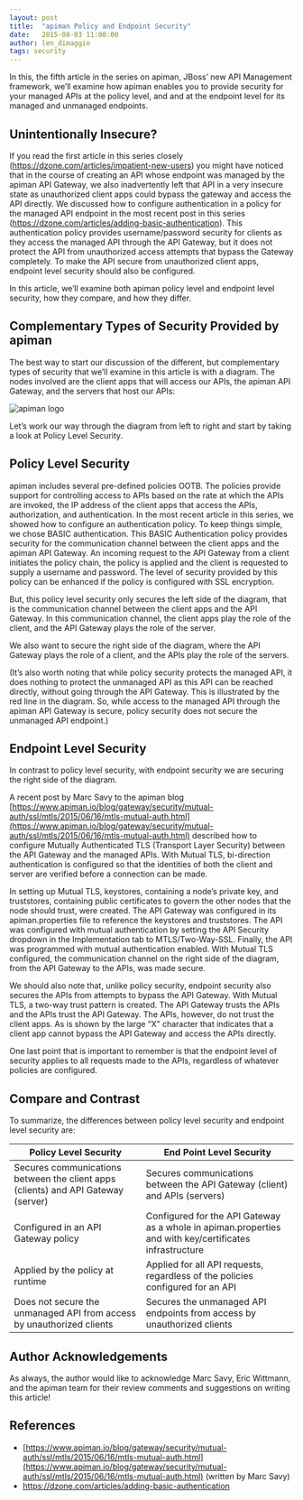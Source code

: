 ```yaml
---
layout: post
title:  "apiman Policy and Endpoint Security"
date:   2015-08-03 11:00:00
author: len_dimaggio
tags: security
---
```


In this, the fifth article in the series on apiman, JBoss’ new API Management framework, we’ll examine how apiman enables you to provide security for your managed APIs at the policy level, and and at the endpoint level for its managed and unmanaged endpoints.

<!--more-->

## Unintentionally Insecure?

If you read the first article in this series closely (https://dzone.com/articles/impatient-new-users) you might have noticed that in the course of creating an API whose endpoint was managed by the apiman API Gateway, we also inadvertently left that API in a very insecure state as unauthorized client apps could bypass the gateway and access the API directly.  We discussed how to configure authentication in a policy for the managed API endpoint in the most recent post in this series (https://dzone.com/articles/adding-basic-authentication). This authentication policy provides username/password security for clients as they access the managed API through the API Gateway, but it does not protect the API from unauthorized access attempts that bypass the Gateway completely. To make the API secure from unauthorized client apps, endpoint level security should also be configured.

In this article, we’ll examine both apiman policy level and endpoint level security, how they compare, and how they differ.

## Complementary Types of Security Provided by apiman

The best way to start our discussion of the different, but complementary types of security that we’ll examine in this article is with a diagram. The nodes involved are the client apps that will access our APIs, the apiman API Gateway, and the servers that host our APIs:

![apiman logo](/blog/images/2015-08-03/apiman_security-redux.png)

 Let’s work our way through the diagram from left to right and start by taking a look at Policy Level Security.

## Policy Level Security

apiman includes several pre-defined policies OOTB. The policies provide support for controlling access to APIs based on the rate at which the APIs are invoked, the IP address of the client apps that access the APIs, authorization, and authentication. In the most recent article in this series, we showed how to configure an authentication policy. To keep things simple, we chose BASIC authentication. This BASIC Authentication policy provides security for the communication channel between the client apps and the apiman API Gateway. An incoming request to the API Gateway from a client initiates the policy chain, the policy is applied and the client is requested to supply a username and password.  The level of security provided by this policy can be enhanced if the policy is configured with SSL encryption.

But, this policy level security only secures the left side of the diagram, that is the communication channel between the client apps and the API Gateway. In this communication channel, the client apps play the role of the client, and the API Gateway plays the role of the server.

We also want to secure the right side of the diagram, where the API Gateway plays the role of a client, and the APIs play the role of the servers.

(It’s also worth noting that while policy security protects the managed API, it does nothing to protect the unmanaged API as this API can be reached directly, without going through the API Gateway. This is illustrated by the red line in the diagram. So, while access to the managed API through the apiman API Gateway is secure, policy security does not secure the unmanaged API endpoint.)

## Endpoint Level Security

In contrast to policy level security, with endpoint security we are securing the right side of the diagram.

 A recent post by Marc Savy to the apiman blog [https://www.apiman.io/blog/gateway/security/mutual-auth/ssl/mtls/2015/06/16/mtls-mutual-auth.html](https://www.apiman.io/blog/gateway/security/mutual-auth/ssl/mtls/2015/06/16/mtls-mutual-auth.html) described how to configure Mutually Authenticated TLS (Transport Layer Security) between the API Gateway and the managed APIs. With Mutual TLS, bi-direction authentication is configured so that the identities of both the client and server are verified before a connection can be made.

In setting up Mutual TLS, keystores, containing a node’s private key, and truststores, containing public certificates to govern the other nodes that the node should trust, were created. The API Gateway was configured in its apiman.properties file to reference the keystores and truststores.  The API was configured with mutual authentication by setting the API Security dropdown in the Implementation tab to MTLS/Two-Way-SSL. Finally, the API was programmed with mutual authentication enabled. With Mutual TLS configured, the communication channel on the right side of the diagram, from the API Gateway to the APIs, was made secure.

We should also note that, unlike policy security, endpoint security also secures the APIs from attempts to bypass the API Gateway. With Mutual TLS, a two-way trust pattern is created. The API Gateway trusts the APIs and the APIs trust the API Gateway. The APIs, however, do not trust the client apps. As is shown by the large “X” character that indicates that a client app cannot bypass the API Gateway and access the APIs directly.

One last point that is important to remember is that the endpoint level of security applies to all requests made to the APIs, regardless of whatever policies are configured.

## Compare and Contrast

To summarize, the differences between policy level security and endpoint level security are:

| Policy Level Security        | End Point Level Security     |
| ------------------------     | ------------------------     |
| Secures communications between the client apps (clients) and API Gateway (server) | Secures communications between the API Gateway (client) and APIs (servers) |
| Configured in an API Gateway policy | Configured for the API Gateway as a whole in apiman.properties and with key/certificates infrastructure |
| Applied by the policy at runtime | Applied for all API requests, regardless of the policies configured for an API |
| Does not secure the unmanaged API from access by unauthorized clients | Secures the unmanaged API endpoints from access by unauthorized clients |


## Author Acknowledgements

 As always, the author would like to acknowledge Marc Savy, Eric Wittmann, and the apiman team for their review comments and suggestions on writing this article!

## References
* [https://www.apiman.io/blog/gateway/security/mutual-auth/ssl/mtls/2015/06/16/mtls-mutual-auth.html](https://www.apiman.io/blog/gateway/security/mutual-auth/ssl/mtls/2015/06/16/mtls-mutual-auth.html) (written by Marc Savy)
* https://dzone.com/articles/adding-basic-authentication
